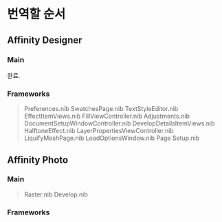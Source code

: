 # 번역할 순서
## Affinity Designer
### Main
완료.
### Frameworks
>Preferences.nib
>SwatchesPage.nib
>TextStyleEditor.nib
>EffectItemViews.nib
>FillViewController.nib
>Adjustments.nib
>DocumentSetupWindowController.nib
>DevelopDetailsItemViews.nib
>HalftoneEffect.nib
>LayerPropertiesViewController.nib
>LiquifyMeshPage.nib
>LoadOptionsWindow.nib
>Page Setup.nib
## Affinity Photo
### Main
>Raster.nib
>Develop.nib
### Frameworks
